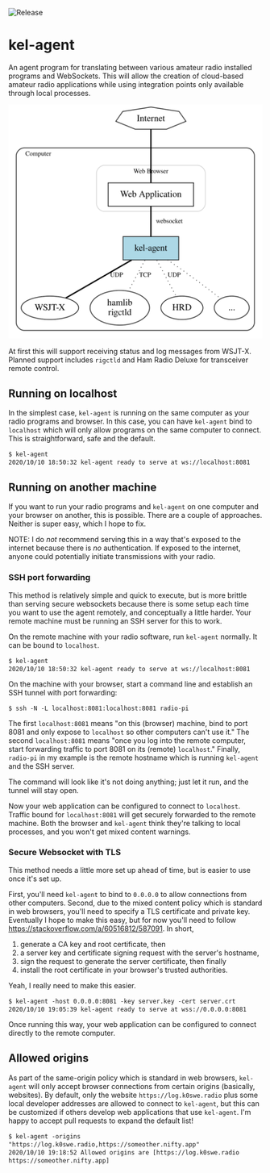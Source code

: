 ![Release](https://github.com/k0swe/kel-agent/workflows/Release/badge.svg)

# kel-agent

An agent program for translating between various amateur radio installed programs and WebSockets.
This will allow the creation of cloud-based amateur radio applications while using integration
points only available through local processes. 

![Architecture](architecture.svg)

At first this will support receiving status and log messages from WSJT-X. Planned support includes
`rigctld` and Ham Radio Deluxe for transceiver remote control.

## Running on localhost

In the simplest case, `kel-agent` is running on the same computer as your radio programs and
browser. In this case, you can have `kel-agent` bind to `localhost` which will only allow programs
on the same computer to connect. This is straightforward, safe and the default.

```
$ kel-agent
2020/10/10 18:50:32 kel-agent ready to serve at ws://localhost:8081
```

## Running on another machine

If you want to run your radio programs and `kel-agent` on one computer and your browser on another,
this is possible. There are a couple of approaches. Neither is super easy, which I hope to fix.

NOTE: I do *not* recommend serving this in a way that's exposed to the internet because there is
*no* authentication. If exposed to the internet, anyone could potentially initiate transmissions
with your radio.

### SSH port forwarding

This method is relatively simple and quick to execute, but is more brittle than serving secure
websockets because there is some setup each time you want to use the agent remotely, and
conceptually a little harder. Your remote machine must be running an SSH server for this to work.

On the remote machine with your radio software, run `kel-agent` normally. It can be bound to
`localhost`.

```
$ kel-agent
2020/10/10 18:50:32 kel-agent ready to serve at ws://localhost:8081
```

On the machine with your browser, start a command line and establish an SSH tunnel with port
forwarding:

```
$ ssh -N -L localhost:8081:localhost:8081 radio-pi
```

The first `localhost:8081` means "on this (browser) machine, bind to port 8081 and only expose to
`localhost` so other computers can't use it." The second `localhost:8081` means "once you log into 
the remote computer, start forwarding traffic to port 8081 on its (remote) `localhost`." Finally, 
`radio-pi` in my example is the remote hostname which is running `kel-agent` and the SSH server.

The command will look like it's not doing anything; just let it run, and the tunnel will stay open.

Now your web application can be configured to connect to `localhost`. Traffic bound for
`localhost:8081` will get securely forwarded to the remote machine. Both the browser and `kel-agent`
think they're talking to local processes, and you won't get mixed content warnings.

### Secure Websocket with TLS

This method needs a little more set up ahead of time, but is easier to use once it's set up.

First, you'll need `kel-agent` to bind to `0.0.0.0` to allow connections from other computers. 
Second, due to the mixed content policy which is standard in web browsers, you'll need to specify a
TLS certificate and private key. Eventually I hope to make this easy, but for now you'll need to
follow https://stackoverflow.com/a/60516812/587091. In short,

1. generate a CA key and root certificate, then
2. a server key and certificate signing request with the server's hostname,
3. sign the request to generate the server certificate, then finally
4. install the root certificate in your browser's trusted authorities.
 
Yeah, I really need to make this easier. 

```
$ kel-agent -host 0.0.0.0:8081 -key server.key -cert server.crt
2020/10/10 19:05:39 kel-agent ready to serve at wss://0.0.0.0:8081
```

Once running this way, your web application can be configured to connect directly to the remote
computer.

## Allowed origins

As part of the same-origin policy which is standard in web browsers, `kel-agent` will only accept
browser connections from certain origins (basically, websites). By default, only the website
`https://log.k0swe.radio` plus some local developer addresses are allowed to connect to `kel-agent`,
but this can be customized if others develop web applications that use `kel-agent`. I'm happy to 
accept pull requests to expand the default list!

```
$ kel-agent -origins "https://log.k0swe.radio,https://someother.nifty.app"
2020/10/10 19:18:52 Allowed origins are [https://log.k0swe.radio https://someother.nifty.app]
```
